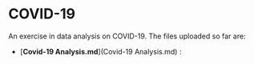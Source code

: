 # COVID-19
An exercise in data analysis on COVID-19. The files uploaded so far are:
* [<b>Covid-19 Analysis.md</b>](Covid-19 Analysis.md) :
